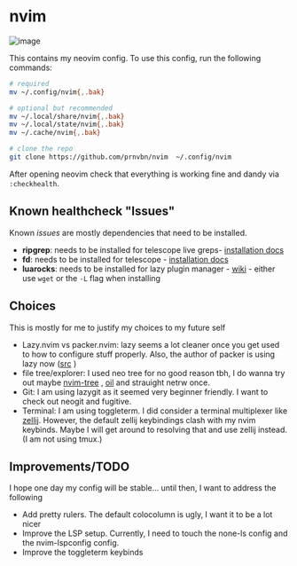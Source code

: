 # nvim

![image](https://github.com/prnvbn/nvim/assets/55818107/4a438718-4919-4db6-8ad1-c2dc4e26c814)

This contains my neovim config. To use this config, run the following commands:

```bash
# required
mv ~/.config/nvim{,.bak}

# optional but recommended
mv ~/.local/share/nvim{,.bak}
mv ~/.local/state/nvim{,.bak}
mv ~/.cache/nvim{,.bak}

# clone the repo
git clone https://github.com/prnvbn/nvim  ~/.config/nvim
```

After opening neovim check that everything is working fine and dandy via `:checkhealth`.

## Known healthcheck "Issues"

Known *issues* are mostly dependencies that need to be installed.

- **ripgrep**: needs to be installed for telescope live greps- [installation docs](https://github.com/BurntSushi/ripgrep?tab=readme-ov-file#installation)
- **fd**: needs to be installed for telescope - [installation docs](https://github.com/sharkdp/fd?tab=readme-ov-file#installation)
- **luarocks**: needs to be installed for lazy plugin manager - [wiki](https://github.com/luarocks/luarocks/wiki) - either use `wget` or the `-L` flag when installing

## Choices

This is mostly for me to justify my choices to my future self

- Lazy.nvim vs packer.nvim: lazy seems a lot cleaner once you get used to how to configure stuff properly. Also, the author of packer is using lazy now ([src](https://github.com/wbthomason/dotfiles/blob/main/dot_config/nvim/lua/plugins.lua) )
- file tree/explorer: I used neo tree for no good reason tbh, I do wanna try out maybe [nvim-tree](https://github.com/nvim-tree/nvim-tree.lua) , [oil](https://github.com/stevearc/oil.nvim) and strauight netrw once.
- Git: I am using lazygit as it seemed very beginner friendly. I want to check out neogit and fugitive.
- Terminal: I am using toggleterm. I did consider a terminal multiplexer like [zellij](https://github.com/zellij-org/zellij). However, the default zellij keybindings clash with my nvim keybinds. Maybe I will get around to resolving that and use zellij instead. (I am not using tmux.)

## Improvements/TODO

I hope one day my config will be stable... until then, I want to address the following

- Add pretty rulers. The default colocolumn is ugly, I want it to be a lot nicer
- Improve the LSP setup. Currently, I need to touch the none-ls config and the nvim-lspconfig config.
- Improve the toggleterm keybinds
